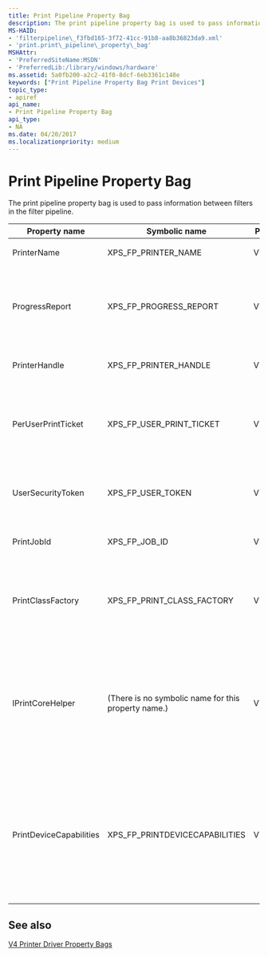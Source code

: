 ```yaml
---
title: Print Pipeline Property Bag
description: The print pipeline property bag is used to pass information between filters in the filter pipeline.Property nameSymbolic nameProperty typeDescriptionPrinterNameXPS\_FP\_PRINTER\_NAMEVT\_BSTRThe printer name.ProgressReportXPS\_FP\_PROGRESS\_REPORTVT\_UNKNOWNA pointer to an IUnknown interface. Call QueryInterface to obtain a pointer to the IPrintPipelineProgressReport interface.PrinterHandleXPS\_FP\_PRINTER\_HANDLE VT\_BYREFThe printer handle. The filter should not close this handle.PerUserPrintTicketXPS\_FP\_USER\_PRINT\_TICKETVT\_UNKNOWNA pointer to an IUnknown interface. Call QueryInterface to obtain a pointer to the IPrintReadStreamFactory interface.UserSecurityTokenXPS\_FP\_USER\_TOKENVT\_BYREFA handle that the filter can use to impersonate the user account that submitted the print job.PrintJobIdXPS\_FP\_JOB\_IDVT\_UI4The print job identification number.PrintClassFactoryXPS\_FP\_PRINT\_CLASS\_FACTORYVT\_UNKNOWNA pointer to an IUnknown interface. Call QueryInterface to obtain a pointer to the IPrintClassObjectFactory interface.IPrintCoreHelper(There is no symbolic name for this property name.)VT\_UNKNOWNA pointer to an IUnknown interface. Call QueryInterface to obtain a pointer to the IPrintCoreHelper interface.Note that this property is only available in XPSDrv printer drivers that use the unidrvui.dll as the configuration UI DLL.PrintDeviceCapabilitiesXPS\_FP\_PRINTDEVICECAPABILITIES VT\_UNKNOWNA pointer to an IUnknown interface. Call QueryInterface to obtain a pointer to the IPrintReadStreamFactory interface.Allows XPS rendering filters to retrieve PrintDeviceCapabilities XML files from the Print filter pipeline property bag.
MS-HAID:
- 'filterpipeline\_f3fbd165-3f72-41cc-91b8-aa8b36823da9.xml'
- 'print.print\_pipeline\_property\_bag'
MSHAttr:
- 'PreferredSiteName:MSDN'
- 'PreferredLib:/library/windows/hardware'
ms.assetid: 5a0fb200-a2c2-41f0-8dcf-6eb3361c148e
keywords: ["Print Pipeline Property Bag Print Devices"]
topic_type:
- apiref
api_name:
- Print Pipeline Property Bag
api_type:
- NA
ms.date: 04/20/2017
ms.localizationpriority: medium
---
```


# Print Pipeline Property Bag

The print pipeline property bag is used to pass information between filters in the filter pipeline.

<table>
<colgroup>
<col width="25%" />
<col width="25%" />
<col width="25%" />
<col width="25%" />
</colgroup>
<thead>
<tr class="header">
<th>Property name</th>
<th>Symbolic name</th>
<th>Property type</th>
<th>Description</th>
</tr>
</thead>
<tbody>
<tr class="odd">
<td><p>PrinterName</p></td>
<td><p>XPS_FP_PRINTER_NAME</p></td>
<td><p>VT_BSTR</p></td>
<td><p>The printer name.</p></td>
</tr>
<tr class="even">
<td><p>ProgressReport</p></td>
<td><p>XPS_FP_PROGRESS_REPORT</p></td>
<td><p>VT_UNKNOWN</p></td>
<td><p>A pointer to an <strong>IUnknown</strong> interface. Call <strong>QueryInterface</strong> to obtain a pointer to the <a href="https://msdn.microsoft.com/library/windows/hardware/ff554314" data-raw-source="[IPrintPipelineProgressReport](https://msdn.microsoft.com/library/windows/hardware/ff554314)">IPrintPipelineProgressReport</a> interface.</p></td>
</tr>
<tr class="odd">
<td><p>PrinterHandle</p></td>
<td><p>XPS_FP_PRINTER_HANDLE</p></td>
<td><p>VT_BYREF</p></td>
<td><p>The printer handle. The filter should not close this handle.</p></td>
</tr>
<tr class="even">
<td><p>PerUserPrintTicket</p></td>
<td><p>XPS_FP_USER_PRINT_TICKET</p></td>
<td><p>VT_UNKNOWN</p></td>
<td><p>A pointer to an <strong>IUnknown</strong> interface. Call <strong>QueryInterface</strong> to obtain a pointer to the <a href="https://msdn.microsoft.com/library/windows/hardware/ff554338" data-raw-source="[IPrintReadStreamFactory](https://msdn.microsoft.com/library/windows/hardware/ff554338)">IPrintReadStreamFactory</a> interface.</p></td>
</tr>
<tr class="odd">
<td><p>UserSecurityToken</p></td>
<td><p>XPS_FP_USER_TOKEN</p></td>
<td><p>VT_BYREF</p></td>
<td><p>A handle that the filter can use to impersonate the user account that submitted the print job.</p></td>
</tr>
<tr class="even">
<td><p>PrintJobId</p></td>
<td><p>XPS_FP_JOB_ID</p></td>
<td><p>VT_UI4</p></td>
<td><p>The print job identification number.</p></td>
</tr>
<tr class="odd">
<td><p>PrintClassFactory</p></td>
<td><p>XPS_FP_PRINT_CLASS_FACTORY</p></td>
<td><p>VT_UNKNOWN</p></td>
<td><p>A pointer to an <strong>IUnknown</strong> interface. Call <strong>QueryInterface</strong> to obtain a pointer to the <a href="https://msdn.microsoft.com/library/windows/hardware/ff551955" data-raw-source="[IPrintClassObjectFactory](https://msdn.microsoft.com/library/windows/hardware/ff551955)">IPrintClassObjectFactory</a> interface.</p></td>
</tr>
<tr class="even">
<td><p>IPrintCoreHelper</p></td>
<td><p>(There is no symbolic name for this property name.)</p></td>
<td><p>VT_UNKNOWN</p></td>
<td><p>A pointer to an <strong>IUnknown</strong> interface. Call <strong>QueryInterface</strong> to obtain a pointer to the <a href="https://msdn.microsoft.com/library/windows/hardware/ff552960" data-raw-source="[IPrintCoreHelper](https://msdn.microsoft.com/library/windows/hardware/ff552960)">IPrintCoreHelper</a> interface.</p>
<p>Note that this property is only available in XPSDrv printer drivers that use the unidrvui.dll as the configuration UI DLL.</p></td>
</tr>
<tr class="odd">
<td><p>PrintDeviceCapabilities</p></td>
<td><p>XPS_FP_PRINTDEVICECAPABILITIES</p></td>
<td><p>VT_UNKNOWN</p></td>
<td><p>A pointer to an <strong>IUnknown</strong> interface. Call <strong>QueryInterface</strong> to obtain a pointer to the <a href="https://msdn.microsoft.com/library/windows/hardware/ff554338" data-raw-source="[IPrintReadStreamFactory](https://msdn.microsoft.com/library/windows/hardware/ff554338)">IPrintReadStreamFactory</a> interface.</p>
<p>Allows XPS rendering filters to retrieve PrintDeviceCapabilities XML files from the Print filter pipeline property bag.</p></td>
</tr>
</tbody>
</table>

## See also

[V4 Printer Driver Property Bags](https://docs.microsoft.com/windows-hardware/drivers/print/v4-driver-property-bags)
